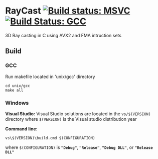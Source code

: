 # RayCast  [![Build status: MSVC](https://ci.appveyor.com/api/projects/status/9c7uo3xxyguplf07?svg=true)](https://ci.appveyor.com/project/garrettsickles/raycast) [![Build Status: GCC](https://travis-ci.org/garrettsickles/RayCast.svg?branch=master)](https://travis-ci.org/garrettsickles/RayCast)

3D Ray casting in C using AVX2 and FMA intruction sets


## Build

### GCC
Run makefile located in 'unix/gcc' directory

```
cd unix/gcc
make all
```


### Windows
**Visual Studio:**
Visual Studio solutions are located in the `vs/$(VERSION)` directory where `$(VERSION)` is the Visual studio distribution year

**Command line:**
```
vs\$(VERSION)\build.cmd $(CONFIGURATION)
```
where `$(CONFIGURATION)` is **`"Debug"`**, **`"Release"`**, **`"Debug DLL"`**, or **`"Release DLL"`**
